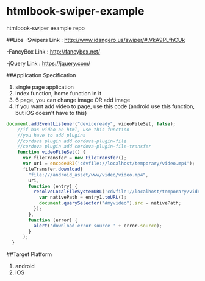 # htmlbook-swiper-example
htmlbook-swiper example repo

##Libs
-Swipers  Link : http://www.idangero.us/swiper/#.VkA9PLfhCUk

-FancyBox Link : http://fancybox.net/

-jQuery Link : https://jquery.com/

##Application Specification
1. single page application
2. index function, home function in it
3. 6 page, you can change image OR add image
4. if you want add video to page, use this code
(android use this function, but iOS doesn't have to this)

```javascript
document.addEventListener("deviceready", videoFileSet, false);    
    //if has video on html, use this function
    //you have to add plugins
    //cordova plugin add cordova-plugin-file
    //cordova plugin add cordova-plugin-file-transfer
    function videoFileSet() {
      var fileTransfer = new FileTransfer();
      var uri = encodeURI('cdvfile://localhost/temporary/video.mp4');
      fileTransfer.download(
        "file:///android_asset/www/video/video.mp4",
        uri,
        function (entry) {
          resolveLocalFileSystemURL('cdvfile://localhost/temporary/video.mp4', function (entry1) {
            var nativePath = entry1.toURL();
            document.querySelector("#myvideo").src = nativePath;
          });
        },
        function (error) {
          alert('download error source ' + error.source);
        }
      );
  }
```

##Target Platform
1. android
2. iOS
